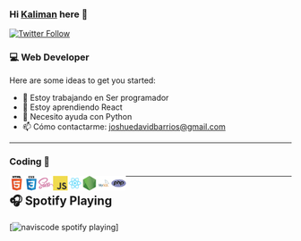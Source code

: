 ### Hi [Kaliman][website] here 👋

[![Twitter Follow](https://img.shields.io/twitter/follow/medicenkaliman?color=%231DA1F2&label=medicenkaliman&logo=twitter&style=social)](https://twitter.com/medicenkaliman)

### 💻 Web Developer

Here are some ideas to get you started:

- 🔭 Estoy trabajando en Ser programador 
- 🌱 Estoy aprendiendo React 
- 🤔 Necesito ayuda con Python 
- 📫 Cómo contactarme: joshuedavidbarrios@gmail.com 

---

### Coding 🚀

<img align="left" alt="HTML5" width="26px" src="https://raw.githubusercontent.com/github/explore/80688e429a7d4ef2fca1e82350fe8e3517d3494d/topics/html/html.png" />

<img align="left" alt="CSS3" width="26px" src="https://raw.githubusercontent.com/github/explore/80688e429a7d4ef2fca1e82350fe8e3517d3494d/topics/css/css.png" />

<img align="left" alt="Sass" width="26px" src="https://raw.githubusercontent.com/github/explore/80688e429a7d4ef2fca1e82350fe8e3517d3494d/topics/sass/sass.png" />

<img align="left" alt="JavaScript" width="26px" src="https://raw.githubusercontent.com/github/explore/80688e429a7d4ef2fca1e82350fe8e3517d3494d/topics/javascript/javascript.png" />


<img align="left" alt="React" width="26px" src="https://raw.githubusercontent.com/github/explore/80688e429a7d4ef2fca1e82350fe8e3517d3494d/topics/react/react.png" />

<img align="left" alt="Node.js" width="26px" src="https://raw.githubusercontent.com/github/explore/80688e429a7d4ef2fca1e82350fe8e3517d3494d/topics/nodejs/nodejs.png" />

<img align="left" alt="MySQL" width="26px" src="https://raw.githubusercontent.com/github/explore/80688e429a7d4ef2fca1e82350fe8e3517d3494d/topics/mysql/mysql.png" />

<img align="left" alt="MySQL" width="26px" src="https://raw.githubusercontent.com/github/explore/80688e429a7d4ef2fca1e82350fe8e3517d3494d/topics/php/php.png" />

---


## 🎧 Spotify Playing

[<img src="https://spotify-now-playing-kappa.vercel.app/api/spotify-playing" alt="naviscode spotify playing" width="350" />]

<!-- LINKS -->

[website]: https://kaliman.com/


